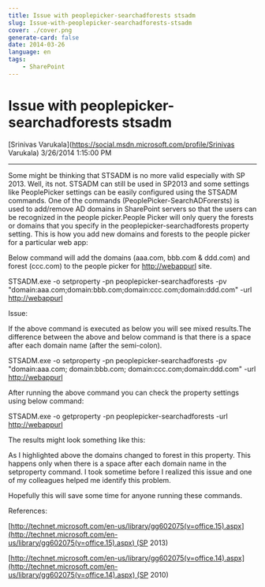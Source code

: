 ```yaml
---
title: Issue with peoplepicker-searchadforests stsadm
slug: Issue-with-peoplepicker-searchadforests-stsadm
cover: ./cover.png
generate-card: false
date: 2014-03-26
language: en
tags:
    - SharePoint
---
```


  

Issue with peoplepicker-searchadforests stsadm
==============================================

[Srinivas Varukala](https://social.msdn.microsoft.com/profile/Srinivas Varukala) 3/26/2014 1:15:00 PM

* * *

Some might be thinking that STSADM is no more valid especially with SP 2013. Well, its not. STSADM can still be used in SP2013 and some settings like PeoplePicker settings can be easily configured using the STSADM commands. One of the commands (PeoplePicker-SearchADForersts) is used to add/remove AD domains in SharePoint servers so that the users can be recognized in the people picker.People Picker will only query the forests or domains that you specify in the peoplepicker-searchadforests property setting. This is how you add new domains and forests to the people picker for a particular web app:

Below command will add the domains (aaa.com, bbb.com & ddd.com) and forest (ccc.com) to the people picker for [http://webappurl](http://webappurl) site.

STSADM.exe -o setproperty -pn peoplepicker-searchadforests -pv "domain:aaa.com;domain:bbb.com;domain:ccc.com;domain:ddd.com" -url [http://webappurl](http://webappurl)

Issue:

If the above command is executed as below you will see mixed results.The difference between the above and below command is that there is a space after each domain name (after the semi-colon).

STSADM.exe -o setproperty -pn peoplepicker-searchadforests -pv "domain:aaa.com; domain:bbb.com; domain:ccc.com;domain:ddd.com" -url [http://webappurl](http://webappurl)

After running the above command you can check the property settings using below command:

STSADM.exe -o getproperty -pn peoplepicker-searchadforests -url [http://webappurl](http://webappurl)

The results might look something like this:

<Property Exist="Yes" Value="domain:aaa.com;forest:bbb.com;forest:ccc.com;domain:ddd.com"/>

As I highlighted above the domains changed to forest in this property. This happens only when there is a space after each domain name in the setproperty command. I took sometime before I realized this issue and one of my colleagues helped me identify this problem.

Hopefully this will save some time for anyone running these commands.

References:

[http://technet.microsoft.com/en-us/library/gg602075(v=office.15).aspx](http://technet.microsoft.com/en-us/library/gg602075(v=office.15).aspx) (SP 2013)

[http://technet.microsoft.com/en-us/library/gg602075(v=office.14).aspx](http://technet.microsoft.com/en-us/library/gg602075(v=office.14).aspx) (SP 2010)